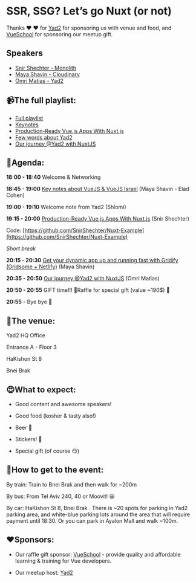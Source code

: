 # SSR, SSG? Let’s go Nuxt (or not) 
Thanks ❤️ ❤️ for [Yad2](https://yad2.co.il) for sponsoring us with venue and food, and [VueSchool](https://vueschool.io) for sponsoring our meetup gift. 

## Speakers
* [Snir Shechter - Monolith](https://www.facebook.com/MarBahur)
* [Maya Shavin - Cloudinary](https://twitter.com/MayaShavin)
* [Omri Matias - Yad2](https://www.facebook.com/omri.matias)

## 📹The full playlist:
* [Full playlist](https://www.youtube.com/playlist?list=PLDOkyp-lEYFiqltyINdw9gizVnAhWdKnS)
* [Keynotes](https://youtu.be/v9JFT3AJyrs)
* [Production-Ready Vue.js Apps With Nuxt.js](https://youtu.be/yK_P9ZxXsEM)
* [Few words about Yad2](https://youtu.be/NS29K0K2AyE)
* [Our journey @Yad2 with NuxtJS](https://youtu.be/_WmdyoPV5R8)

## 📆Agenda:

**18:00 - 18:40** Welcome & Networking

**18:45 - 19:00** [Key notes about VueJS & VueJS Israel](https://slides.com/mayashavin/key-notes-about-vuejs-israel/fullscreen) (Maya Shavin - Elad Cohen)

**19:00 - 19:10** Welcome note from Yad2 (Shlomi)

**19:15 - 20:00** [Production-Ready Vue.js Apps With Nuxt.js](https://www.slideshare.net/SnirShechter/productionready-vue-websites-using-nuxtjs) (Snir Shechter)

Code: [https://github.com/SnirShechter/Nuxt-Example](https://github.com/SnirShechter/Nuxt-Example)

_Short break_

**20:15 - 20:30** [Get your dynamic app up and running fast with Gridify (Gridsome + Netlify)](https://slides.com/mayashavin/gridify-your-app) (Maya Shavin)

**20:35 - 20:50** [Our journey @Yad2 with NuxtJS](https://docs.google.com/presentation/d/1dpjU8jZAmOft8y91bMwnnuMyzl9M-pKLkabuNkPofmQ/edit?usp=sharing) (Omri Matias)

**20:50 - 20:55** GIFT time!!! 🎁Raffle for special gift (value ~190$) 🎁

**20:55** - Bye bye 🖖

## 🏢The venue:
Yad2 HQ Office

Entrance A - Floor 3

HaKishon St 8

Bnei Brak

## 😍What to expect:
- Good content and awesome speakers!

- Good food (kosher & tasty also!)

- Beer 🍺

- Stickers! 🤩

- Special gift (of course 😏)

## 📍How to get to the event:
By train: Train to Bnei Brak and then walk for ~200m

By bus: From Tel Aviv 240, 40 or Moovit! 😃

By car: HaKishon St 8, Bnei Brak . There is ~20 spots for parking in Yad2 parking area, and white-blue parking lots around the area that will require payment until 18:30. Or you can park in Ayalon Mall and walk ~100m.

## ❤️Sponsors:
- Our raffle gift sponsor: [VueSchool](https://vueschool.io) - provide quality and affordable learning & training for Vue developers.

- Our meetup host: [Yad2](https://yad2.co.il)

